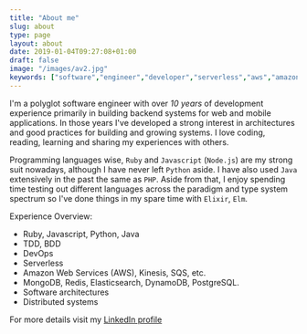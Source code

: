 ```yaml
---
title: "About me"
slug: about
type: page
layout: about
date: 2019-01-04T09:27:08+01:00
draft: false
image: "/images/av2.jpg"
keywords: ["software","engineer","developer","serverless","aws","amazon","architect","freelancer","contractor","ruby", "nodejs"]
---
```


I'm a polyglot software engineer with over _10 years_ of development experience primarily in building backend systems for web and mobile applications. In those years I've developed a strong interest in architectures and good practices for building and growing systems. I love coding, reading, learning and sharing my experiences with others.

Programming languages wise, `Ruby` and `Javascript` (`Node.js`) are my strong suit nowadays, although I have never left `Python` aside. I have also used `Java` extensively in the past the same as `PHP`. Aside from that, I enjoy spending time testing out different languages across the paradigm and type system spectrum so I've done things in my spare time with `Elixir`, `Elm`.

Experience Overview:

- Ruby, Javascript, Python, Java
- TDD, BDD
- DevOps
- Serverless
- Amazon Web Services (AWS), Kinesis, SQS, etc.
- MongoDB, Redis, Elasticsearch, DynamoDB, PostgreSQL.
- Software architectures
- Distributed systems

For more details visit my [LinkedIn profile](https://www.linkedin.com/in/ccverak/)
